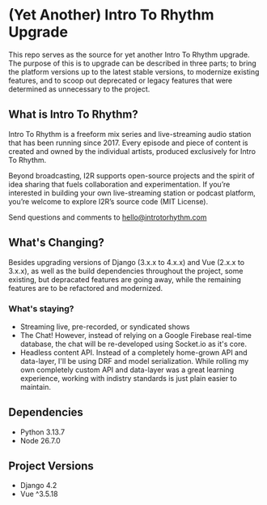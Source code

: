 # (Yet Another) Intro To Rhythm Upgrade

This repo serves as the source for yet another Intro To Rhythm upgrade. The purpose of this is to upgrade can be described in three parts; to bring the platform versions up to the latest stable versions, to modernize existing features, and to scoop out deprecated or legacy features that were determined as unnecessary to the project. 

## What is Intro To Rhythm?

Intro To Rhythm is a freeform mix series and live-streaming audio station that has been running since 2017. Every episode and piece of content is created and owned by the individual artists, produced exclusively for Intro To Rhythm.

Beyond broadcasting, I2R supports open-source projects and the spirit of idea sharing that fuels collaboration and experimentation. If you’re interested in building your own live-streaming station or podcast platform, you’re welcome to explore I2R’s source code (MIT License).

Send questions and comments to hello@introtorhythm.com

## What's Changing?

Besides upgrading versions of Django (3.x.x to 4.x.x) and Vue (2.x.x to 3.x.x), as well as the build dependencies throughout the project, some existing, but depracated features are going away, while the remaining features are to be refactored and modernized.

### What's staying?

* Streaming live, pre-recorded, or syndicated shows
* The Chat! However, instead of relying on a Google Firebase real-time database, the chat will be re-developed using Socket.io as it's core. 
* Headless content API. Instead of a completely home-grown API and data-layer, I'll be using DRF and model serialization. While rolling my own completely custom API and data-layer was a great learning experience, working with indistry standards is just plain easier to maintain.

## Dependencies

* Python 3.13.7
* Node 26.7.0

## Project Versions

* Django 4.2
* Vue ^3.5.18